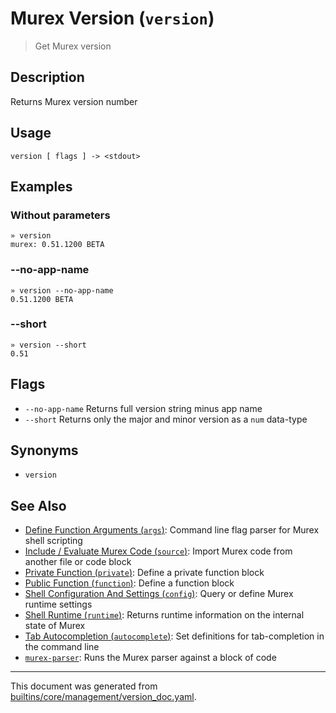 # Murex Version (`version`)

> Get Murex version

## Description

Returns Murex version number

## Usage

```
version [ flags ] -> <stdout>
```

## Examples

### Without parameters

```
» version
murex: 0.51.1200 BETA
```

### --no-app-name

```
» version --no-app-name
0.51.1200 BETA
```

### --short

```
» version --short
0.51
```

## Flags

* `--no-app-name`
    Returns full version string minus app name
* `--short`
    Returns only the major and minor version as a `num` data-type

## Synonyms

* `version`


## See Also

* [Define Function Arguments (`args`)](../commands/args.md):
  Command line flag parser for Murex shell scripting
* [Include / Evaluate Murex Code (`source`)](../commands/source.md):
  Import Murex code from another file or code block
* [Private Function (`private`)](../commands/private.md):
  Define a private function block
* [Public Function (`function`)](../commands/function.md):
  Define a function block
* [Shell Configuration And Settings (`config`)](../commands/config.md):
  Query or define Murex runtime settings
* [Shell Runtime (`runtime`)](../commands/runtime.md):
  Returns runtime information on the internal state of Murex
* [Tab Autocompletion (`autocomplete`)](../commands/autocomplete.md):
  Set definitions for tab-completion in the command line
* [`murex-parser`](../commands/murex-parser.md):
  Runs the Murex parser against a block of code 

<hr/>

This document was generated from [builtins/core/management/version_doc.yaml](https://github.com/lmorg/murex/blob/master/builtins/core/management/version_doc.yaml).